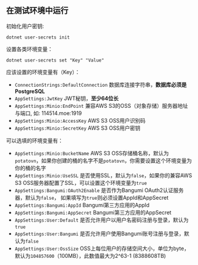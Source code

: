 ## 在测试环境中运行
初始化用户密钥:
```shell
dotnet user-secrets init
```
设置各类环境变量：
```shell
dotnet user-secrets set "Key" "Value"
```
应该设置的环境变量有（Key）：
* `ConnectionStrings:DefaultConnection` 数据库连接字符串，**数据库必须是PostgreSQL**
* `AppSettings:JwtKey` JWT秘钥，**至少64位长**
* `AppSettings:Minio:EndPoint` 兼容AWS S3的OSS（对象存储）服务器地址与端口, 如: 114514.moe:1919
* `AppSettings:Minio:AccessKey` AWS S3 OSS用户识别码
* `AppSettings:Minio:SecretKey` AWS S3 OSS用户密钥

可以选填的环境变量有：
* `AppSettings:Minio:BucketName` AWS S3 OSS存储桶名称，默认为`potatovn`，如果你创建的桶的名字不是`potatovn`，你需要设置这个环境变量为你的桶的名字
* `AppSettings:Minio:UseSSL` 是否使用SSL，默认为`false`，如果你的兼容AWS S3 OSS服务器配置了SSL，可以设置这个环境变量为`true`
* `AppSettings:Bangumi:OAuth2Enable` 是否作为Bangumi OAuth2认证服务器，默认为`false`，
如果填写为`true`则必须设置AppId和AppSecret
* `AppSettings:Bangumi:AppId` Bangumi第三方应用的AppId
* `AppSettings:Bangumi:AppSecret` Bangumi第三方应用的AppSecret
* `AppSettings:User:Default` 是否允许用户以用户名密码注册与登录，默认为`true`
* `AppSettings:User:Bangumi` 是否允许用户使用Bangumi账号注册与登录，默认为`false`
* `AppSettings:User:OssSize` OSS上每位用户的存储空间大小，单位为byte，默认为`104857600`（100MB），此数值最大为2^63-1 (8388608TB)